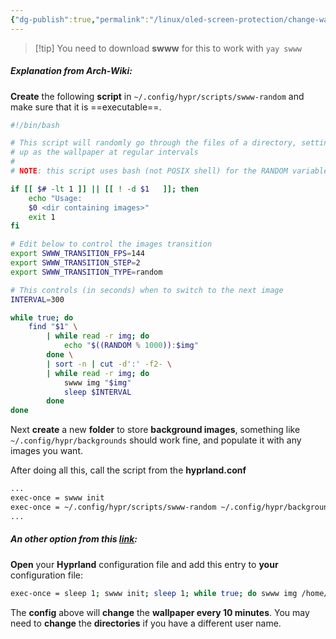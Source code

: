 ```yaml
---
{"dg-publish":true,"permalink":"/linux/oled-screen-protection/change-wallpaper-every-x-minutes/","noteIcon":""}
---
```


> [!tip] You need to download **swww** for this to work with `yay swww`
##### Explanation from Arch-Wiki:
**Create** the following **script** in `~/.config/hypr/scripts/swww-random` and make sure that it is ==executable==.

```bash
#!/bin/bash

# This script will randomly go through the files of a directory, setting it
# up as the wallpaper at regular intervals
#
# NOTE: this script uses bash (not POSIX shell) for the RANDOM variable

if [[ $# -lt 1 ]] || [[ ! -d $1   ]]; then
	echo "Usage:
	$0 <dir containing images>"
	exit 1
fi

# Edit below to control the images transition
export SWWW_TRANSITION_FPS=144
export SWWW_TRANSITION_STEP=2
export SWWW_TRANSITION_TYPE=random

# This controls (in seconds) when to switch to the next image
INTERVAL=300

while true; do
	find "$1" \
		| while read -r img; do
			echo "$((RANDOM % 1000)):$img"
		done \
		| sort -n | cut -d':' -f2- \
		| while read -r img; do
			swww img "$img"
			sleep $INTERVAL
		done
done
```
Next **create** a new **folder** to store **background images**, something like `~/.config/hypr/backgrounds` should work fine, and populate it with any images you want.

After doing all this, call the script from the **hyprland.conf**
```bash
...
exec-once = swww init
exec-once = ~/.config/hypr/scripts/swww-random ~/.config/hypr/backgrounds
...
```
##### An other option from this [link](https://forum.garudalinux.org/t/change-wallpaper-on-sway/30377/2):
**Open** your **Hyprland** configuration file and add this entry to **your** configuration file:
```bash
exec-once = sleep 1; swww init; sleep 1; while true; do swww img /home/garo/Pictures/catppuccin-wallpapers/$(ls /home/garo/Pictures/catppuccin-wallpapers | shuf -n 1) --transition-fps 30 --transition-type=wipe --transition-bezier=0,0.84,1,1; sleep 600; done
```
The **config** above will **change** the **wallpaper every 10 minutes**. You may need to **change** the **directories** if you have a different user name.